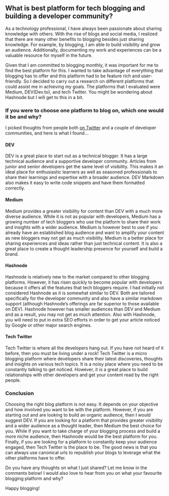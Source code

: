 ## What is best platform for tech blogging and building a developer community?

As a technology professional, I have always been passionate about sharing knowledge with others. With the rise of blogs and social media, I realized that there are many other benefits to blogging besides just sharing knowledge. For example, by blogging, I am able to build visibility and grow an audience. Additionally, documenting my work and experiences can be a valuable resource for myself in the future.

Given that I am committed to blogging monthly, it was important for me to find the best platform for this. I wanted to take advantage of everything that blogging has to offer and this platform had to be feature rich and user-friendly. So I decided to carry out a research on different platforms that could assist me in achieving my goals. The platforms that I evaluated were Medium, DEV(Dev.to), and tech Twitter. You might be wondering about Hashnode but I will get to this in a bit.

### If you were to choose one platform to blog on, which one would it be and why?

I picked thoughts from people both [on Twitter](https://twitter.com/Mwanje_Mike_/status/1540716014622543874?s=20&t=0j7VVSl8qdhm32tMnMC8Bw) and a couple of developer communities, and here is what I found...

#### DEV

DEV is a great place to start out as a technical blogger. It has a large technical audience and a supportive developer community. Articles from junior and senior developers get the same level of visibility. This makes it an ideal place for enthusiastic learners as well as seasoned professionals to share their learnings and expertise with a broader audience. DEV Markdown also makes it easy to write code snippets and have them formatted correctly.

#### Medium

Medium provides a greater visibility for content than DEV with a much more diverse audience. While it is not as popular with developers, Medium has a growing number of tech bloggers who use the platform to share their work and insights with a wider audience. Medium is however best to use if you already have an established blog audience and want to amplify your content as new bloggers may not get as much visibility. Medium is a better place for sharing experiences and ideas rather than just technical content. It is also a great place to create a thought leadership presence for yourself and build a brand.

#### Hashnode

Hashnode is relatively new to the market compared to other blogging platforms. However, it has risen quickly to become popular with developers because it offers all the features that tech bloggers require. I had initially not considered Hashnode as it is somewhat similar to DEV. Both are tailored specifically for the developer community and also have a similar markdown support (although Hashnode’s offerings are far superior to those available on DEV). Hashnode however has smaller audiences than DEV and Medium and as a result, you may not get as much attention. Also with Hashnode, you will need to put in extra SEO efforts in order to get your article noticed by Google or other major search engines.

#### Tech Twitter

Tech Twitter is where all the developers hang out. If you have not heard of it before, then you must be living under a rock! Tech Twitter is a micro blogging platform where developers share their latest discoveries, thoughts and insights on various tech topics. It is a noisy place where you need to be constantly talking to get noticed. However, it is a great place to build relationships with other developers and get your content read by the right people.

### Conclusion

Choosing the right blog platform is not easy. It depends on your objective and how involved you want to be with the platform. However, if you are starting out and are looking to build an organic audience, then I would suggest DEV. If you are looking for a platform that provides greater visibility and a wider audience as a thought leader, then Medium the best choice for you. While if you want to take charge of your blogging process and build a more niche audience, then Hashnode would be the best platform for you. Finally, if you are looking for a platform to constantly keep your audience engaged, then Tech Twitter is the place to be.
The good news is that you can always use canonical urls to republish your blogs to leverage what the other platforms have to offer.

Do you have any thoughts on what I just shared? Let me know in the comments below! I would also love to hear from you on what your favourite blogging platform and why?

Happy blogging!



